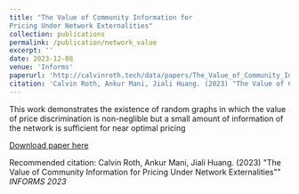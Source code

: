 ```yaml
---
title: "The Value of Community Information for
Pricing Under Network Externalities"
collection: publications
permalink: /publication/network_value
excerpt: ''
date: 2023-12-08
venue: 'Informs'
paperurl: 'http://calvinroth.tech/data/papers/The_Value_of_Community_Information_for_Pricing_under_Network_Externalities.pdf'
citation: 'Calvin Roth, Ankur Mani, Jiali Huang. (2023) "The Value of Community Information for Pricing Under Network Externalities"" <i> INFORMS 2023</i>'
---
```


This work demonstrates the existence of random graphs in which the value of price discrimination is non-neglible but a small amount of information of the network is sufficient for near optimal pricing 

[Download paper here](http://academicpages.github.io/files/paper1.pdf)

Recommended citation: Calvin Roth, Ankur Mani, Jiali Huang. (2023) "The Value of Community Information for Pricing Under Network Externalities"" <i> INFORMS 2023</i>

